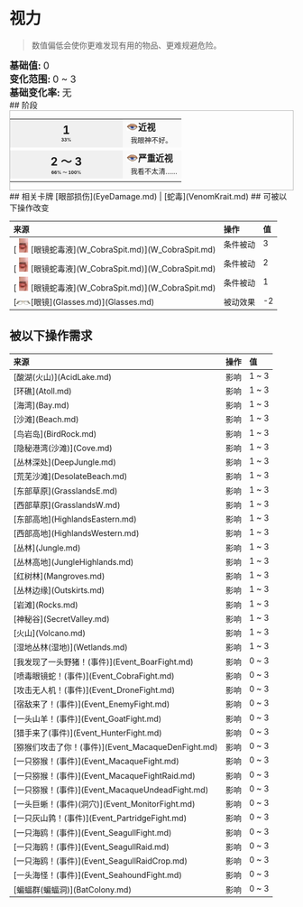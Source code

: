 # 视力  
> 数值偏低会使你更难发现有用的物品、更难规避危险。  
  
<div style="font-size:1.2em"><b>基础值: </b> 0 </div>  
<div style="font-size:1.2em"><b>变化范围: </b> 0 ~ 3 </div>  
<div style="font-size:1.2em"><b>基础变化率: </b> 无 </div>  
## 阶段  
<div  style="border:1px solid #BBB"><table><tr style="height:2em;"><td style="background-color:#F0F0F0;text-align:center;width:180px;font-size:1.4em;font-weight:bold;vertical-align:middle;"><div>1<div><div style="font-size:0.4em">33%</div></td><td colspan=2 style="font-size:1.1em;vertical-align:middle;background-color:#F9F9F9;"><div><b><div style="width:20px;display:inline-block;text-align:center"><img decoding="async" src="../wiki/Sprite/Sleepy.png" href="a.md" style="max-width:20px;max-height:20px;"></div>近视</b></div><div style="font-size:0.8em;padding-top:4px;">&nbsp;&nbsp;我眼神不好。</div></td></tr><tr><td colspan=2></td></tr><tr style="height:2em;"><td style="background-color:#F0F0F0;text-align:center;width:180px;font-size:1.4em;font-weight:bold;vertical-align:middle;"><div>2 ～ 3<div><div style="font-size:0.4em">66% ～ 100%</div></td><td colspan=2 style="font-size:1.1em;vertical-align:middle;background-color:#F9F9F9;"><div><b><div style="width:20px;display:inline-block;text-align:center"><img decoding="async" src="../wiki/Sprite/Sleepy.png" href="a.md" style="max-width:20px;max-height:20px;"></div>严重近视</b></div><div style="font-size:0.8em;padding-top:4px;">&nbsp;&nbsp;我看不太清……</div></td></tr><tr><td colspan=2></td></tr></table></div>  
## 相关卡牌  
[眼部损伤](EyeDamage.md)  |  [蛇毒](VenomKrait.md)  
## 可被以下操作改变  
<style>
        .table3098 th,td{
            text-align:left;
            vertical-align:top;
        }
        </style><table class="table table-bordered table3098" data-toggle="table"  ><thead style=""><tr ><th  style=""  >来源</th><th  style=""  >操作</th><th  style=""  data-sortable="true"  >值</th></tr></thead><tr ><td  style=""  >[<div style="width:25px;display:inline-block;text-align:center"><img decoding="async" src="../wiki/Sprite/Eyes.png" href="a.md" style="max-width:25px;max-height:25px;"></div>[眼镜蛇毒液](W_CobraSpit.md)](W_CobraSpit.md)</td><td  style=""  >条件被动</td><td  style=""  >3</td></tr><tr ><td  style=""  >[<div style="width:25px;display:inline-block;text-align:center"><img decoding="async" src="../wiki/Sprite/Eyes.png" href="a.md" style="max-width:25px;max-height:25px;"></div>[眼镜蛇毒液](W_CobraSpit.md)](W_CobraSpit.md)</td><td  style=""  >条件被动</td><td  style=""  >2</td></tr><tr ><td  style=""  >[<div style="width:25px;display:inline-block;text-align:center"><img decoding="async" src="../wiki/Sprite/Eyes.png" href="a.md" style="max-width:25px;max-height:25px;"></div>[眼镜蛇毒液](W_CobraSpit.md)](W_CobraSpit.md)</td><td  style=""  >条件被动</td><td  style=""  >1</td></tr><tr ><td  style=""  >[<div style="width:25px;display:inline-block;text-align:center"><img decoding="async" src="../wiki/Sprite/Glasses.png" href="a.md" style="max-width:25px;max-height:25px;"></div>[眼镜](Glasses.md)](Glasses.md)</td><td  style=""  >被动效果</td><td  style=""  >-2</td></tr></tbody></table>  
  
## 被以下操作需求  
<style>
        .table9533 th,td{
            text-align:left;
            vertical-align:top;
        }
        </style><table class="table table-bordered table9533" data-toggle="table"  ><thead style=""><tr ><th  style=""  >来源</th><th  style=""  >操作</th><th  style=""  >值</th></tr></thead><tr ><td  style=""  >[酸湖(火山)](AcidLake.md)</td><td  style=""  >影响</td><td  style=""  >1 ~ 3</td></tr><tr ><td  style=""  >[环礁](Atoll.md)</td><td  style=""  >影响</td><td  style=""  >1 ~ 3</td></tr><tr ><td  style=""  >[海湾](Bay.md)</td><td  style=""  >影响</td><td  style=""  >1 ~ 3</td></tr><tr ><td  style=""  >[沙滩](Beach.md)</td><td  style=""  >影响</td><td  style=""  >1 ~ 3</td></tr><tr ><td  style=""  >[鸟岩岛](BirdRock.md)</td><td  style=""  >影响</td><td  style=""  >1 ~ 3</td></tr><tr ><td  style=""  >[隐秘港湾(沙滩)](Cove.md)</td><td  style=""  >影响</td><td  style=""  >1 ~ 3</td></tr><tr ><td  style=""  >[丛林深处](DeepJungle.md)</td><td  style=""  >影响</td><td  style=""  >1 ~ 3</td></tr><tr ><td  style=""  >[荒芜沙滩](DesolateBeach.md)</td><td  style=""  >影响</td><td  style=""  >1 ~ 3</td></tr><tr ><td  style=""  >[东部草原](GrasslandsE.md)</td><td  style=""  >影响</td><td  style=""  >1 ~ 3</td></tr><tr ><td  style=""  >[西部草原](GrasslandsW.md)</td><td  style=""  >影响</td><td  style=""  >1 ~ 3</td></tr><tr ><td  style=""  >[东部高地](HighlandsEastern.md)</td><td  style=""  >影响</td><td  style=""  >1 ~ 3</td></tr><tr ><td  style=""  >[西部高地](HighlandsWestern.md)</td><td  style=""  >影响</td><td  style=""  >1 ~ 3</td></tr><tr ><td  style=""  >[丛林](Jungle.md)</td><td  style=""  >影响</td><td  style=""  >1 ~ 3</td></tr><tr ><td  style=""  >[丛林高地](JungleHighlands.md)</td><td  style=""  >影响</td><td  style=""  >1 ~ 3</td></tr><tr ><td  style=""  >[红树林](Mangroves.md)</td><td  style=""  >影响</td><td  style=""  >1 ~ 3</td></tr><tr ><td  style=""  >[丛林边缘](Outskirts.md)</td><td  style=""  >影响</td><td  style=""  >1 ~ 3</td></tr><tr ><td  style=""  >[岩滩](Rocks.md)</td><td  style=""  >影响</td><td  style=""  >1 ~ 3</td></tr><tr ><td  style=""  >[神秘谷](SecretValley.md)</td><td  style=""  >影响</td><td  style=""  >1 ~ 3</td></tr><tr ><td  style=""  >[火山](Volcano.md)</td><td  style=""  >影响</td><td  style=""  >1 ~ 3</td></tr><tr ><td  style=""  >[湿地丛林(湿地)](Wetlands.md)</td><td  style=""  >影响</td><td  style=""  >1 ~ 3</td></tr><tr ><td  style=""  >[我发现了一头野猪！(事件)](Event_BoarFight.md)</td><td  style=""  >影响</td><td  style=""  >0 ~ 3</td></tr><tr ><td  style=""  >[喷毒眼镜蛇！(事件)](Event_CobraFight.md)</td><td  style=""  >影响</td><td  style=""  >0 ~ 3</td></tr><tr ><td  style=""  >[攻击无人机！(事件)](Event_DroneFight.md)</td><td  style=""  >影响</td><td  style=""  >0 ~ 3</td></tr><tr ><td  style=""  >[宿敌来了！(事件)](Event_EnemyFight.md)</td><td  style=""  >影响</td><td  style=""  >0 ~ 3</td></tr><tr ><td  style=""  >[一头山羊！(事件)](Event_GoatFight.md)</td><td  style=""  >影响</td><td  style=""  >0 ~ 3</td></tr><tr ><td  style=""  >[猎手来了(事件)](Event_HunterFight.md)</td><td  style=""  >影响</td><td  style=""  >0 ~ 3</td></tr><tr ><td  style=""  >[猕猴们攻击了你！(事件)](Event_MacaqueDenFight.md)</td><td  style=""  >影响</td><td  style=""  >0 ~ 3</td></tr><tr ><td  style=""  >[一只猕猴！(事件)](Event_MacaqueFight.md)</td><td  style=""  >影响</td><td  style=""  >0 ~ 3</td></tr><tr ><td  style=""  >[一只猕猴！(事件)](Event_MacaqueFightRaid.md)</td><td  style=""  >影响</td><td  style=""  >0 ~ 3</td></tr><tr ><td  style=""  >[一只猕猴！(事件)](Event_MacaqueUndeadFight.md)</td><td  style=""  >影响</td><td  style=""  >0 ~ 3</td></tr><tr ><td  style=""  >[一头巨蜥！(事件)(洞穴)](Event_MonitorFight.md)</td><td  style=""  >影响</td><td  style=""  >0 ~ 3</td></tr><tr ><td  style=""  >[一只灰山鹑！(事件)](Event_PartridgeFight.md)</td><td  style=""  >影响</td><td  style=""  >0 ~ 3</td></tr><tr ><td  style=""  >[一只海鸥！(事件)](Event_SeagullFight.md)</td><td  style=""  >影响</td><td  style=""  >0 ~ 3</td></tr><tr ><td  style=""  >[一只海鸥！(事件)](Event_SeagullRaid.md)</td><td  style=""  >影响</td><td  style=""  >0 ~ 3</td></tr><tr ><td  style=""  >[一只海鸥！(事件)](Event_SeagullRaidCrop.md)</td><td  style=""  >影响</td><td  style=""  >0 ~ 3</td></tr><tr ><td  style=""  >[一头海怪！(事件)](Event_SeahoundFight.md)</td><td  style=""  >影响</td><td  style=""  >0 ~ 3</td></tr><tr ><td  style=""  >[蝙蝠群(蝙蝠洞)](BatColony.md)</td><td  style=""  >影响</td><td  style=""  >0 ~ 3</td></tr></tbody></table>  
  


<script>document.title="视力 - 卡牌生存百科 Card Survival Wiki";</script>